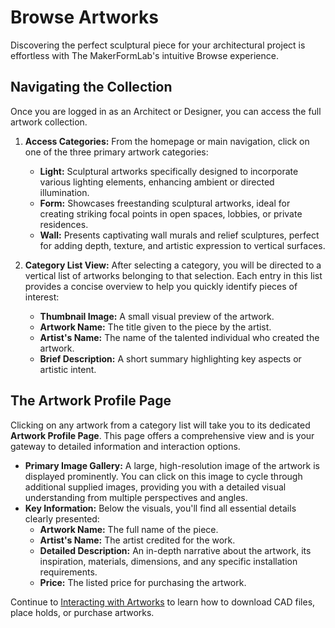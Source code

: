 # Browse Artworks

Discovering the perfect sculptural piece for your architectural project is effortless with The MakerFormLab's intuitive Browse experience.

## Navigating the Collection

Once you are logged in as an Architect or Designer, you can access the full artwork collection.

1.  **Access Categories:** From the homepage or main navigation, click on one of the three primary artwork categories:
    * **Light:** Sculptural artworks specifically designed to incorporate various lighting elements, enhancing ambient or directed illumination.
    * **Form:** Showcases freestanding sculptural artworks, ideal for creating striking focal points in open spaces, lobbies, or private residences.
    * **Wall:** Presents captivating wall murals and relief sculptures, perfect for adding depth, texture, and artistic expression to vertical surfaces.

2.  **Category List View:**
    After selecting a category, you will be directed to a vertical list of artworks belonging to that selection. Each entry in this list provides a concise overview to help you quickly identify pieces of interest:
    * **Thumbnail Image:** A small visual preview of the artwork.
    * **Artwork Name:** The title given to the piece by the artist.
    * **Artist's Name:** The name of the talented individual who created the artwork.
    * **Brief Description:** A short summary highlighting key aspects or artistic intent.

## The Artwork Profile Page

Clicking on any artwork from a category list will take you to its dedicated **Artwork Profile Page**. This page offers a comprehensive view and is your gateway to detailed information and interaction options.

* **Primary Image Gallery:** A large, high-resolution image of the artwork is displayed prominently. You can click on this image to cycle through additional supplied images, providing you with a detailed visual understanding from multiple perspectives and angles.
* **Key Information:** Below the visuals, you'll find all essential details clearly presented:
    * **Artwork Name:** The full name of the piece.
    * **Artist's Name:** The artist credited for the work.
    * **Detailed Description:** An in-depth narrative about the artwork, its inspiration, materials, dimensions, and any specific installation requirements.
    * **Price:** The listed price for purchasing the artwork.

Continue to [Interacting with Artworks](interacting.md) to learn how to download CAD files, place holds, or purchase artworks.